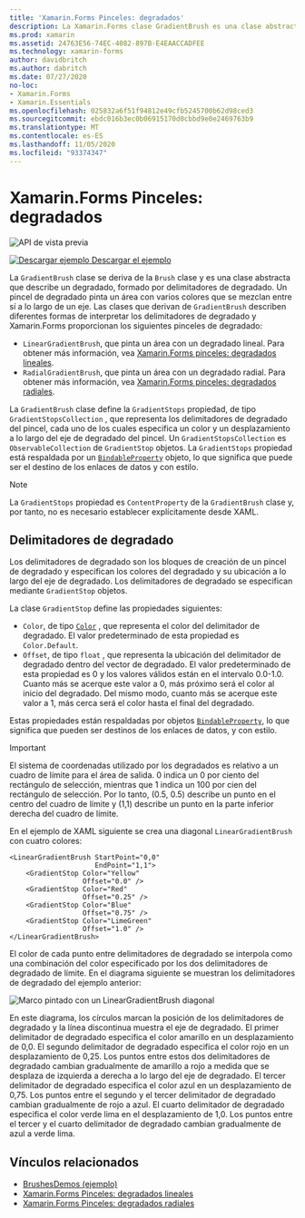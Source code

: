 ```yaml
---
title: 'Xamarin.Forms Pinceles: degradados'
description: La Xamarin.Forms clase GradientBrush es una clase abstracta que describe un degradado, formado por delimitadores de degradado.
ms.prod: xamarin
ms.assetid: 24763E56-74EC-4082-897B-E4EAACCADFEE
ms.technology: xamarin-forms
author: davidbritch
ms.author: dabritch
ms.date: 07/27/2020
no-loc:
- Xamarin.Forms
- Xamarin.Essentials
ms.openlocfilehash: 025832a6f51f94812e49cfb5245700b62d98ced3
ms.sourcegitcommit: ebdc016b3ec0b06915170d0cbbd9e0e2469763b9
ms.translationtype: MT
ms.contentlocale: es-ES
ms.lasthandoff: 11/05/2020
ms.locfileid: "93374347"
---
```

# <a name="no-locxamarinforms-brushes-gradients"></a>Xamarin.Forms Pinceles: degradados

![API de vista previa](~/media/shared/preview.png "Esta API se encuentra en versión preliminar.")

[![Descargar ejemplo](~/media/shared/download.png) Descargar el ejemplo](/samples/xamarin/xamarin-forms-samples/userinterface-brushdemos/)

La `GradientBrush` clase se deriva de la `Brush` clase y es una clase abstracta que describe un degradado, formado por delimitadores de degradado. Un pincel de degradado pinta un área con varios colores que se mezclan entre sí a lo largo de un eje. Las clases que derivan de `GradientBrush` describen diferentes formas de interpretar los delimitadores de degradado y Xamarin.Forms proporcionan los siguientes pinceles de degradado:

- `LinearGradientBrush`, que pinta un área con un degradado lineal. Para obtener más información, vea [ Xamarin.Forms pinceles: degradados lineales](lineargradient.md).
- `RadialGradientBrush`, que pinta un área con un degradado radial. Para obtener más información, vea [ Xamarin.Forms pinceles: degradados radiales](radialgradient.md).

La `GradientBrush` clase define la `GradientStops` propiedad, de tipo `GradientStopsCollection` , que representa los delimitadores de degradado del pincel, cada uno de los cuales especifica un color y un desplazamiento a lo largo del eje de degradado del pincel. Un `GradientStopsCollection` es `ObservableCollection` de `GradientStop` objetos. La `GradientStops` propiedad está respaldada por un [`BindableProperty`](xref:Xamarin.Forms.BindableProperty) objeto, lo que significa que puede ser el destino de los enlaces de datos y con estilo.

> [!NOTE]
> La `GradientStops` propiedad es `ContentProperty` de la `GradientBrush` clase y, por tanto, no es necesario establecer explícitamente desde XAML.

## <a name="gradient-stops"></a>Delimitadores de degradado

Los delimitadores de degradado son los bloques de creación de un pincel de degradado y especifican los colores del degradado y su ubicación a lo largo del eje de degradado. Los delimitadores de degradado se especifican mediante `GradientStop` objetos.

La clase `GradientStop` define las propiedades siguientes:

- `Color`, de tipo [`Color`](xref:Xamarin.Forms.Color) , que representa el color del delimitador de degradado. El valor predeterminado de esta propiedad es `Color.Default`.
- `Offset`, de tipo `float` , que representa la ubicación del delimitador de degradado dentro del vector de degradado. El valor predeterminado de esta propiedad es 0 y los valores válidos están en el intervalo 0.0-1.0. Cuanto más se acerque este valor a 0, más próximo será el color al inicio del degradado. Del mismo modo, cuanto más se acerque este valor a 1, más cerca será el color hasta el final del degradado.

Estas propiedades están respaldadas por objetos [`BindableProperty`](xref:Xamarin.Forms.BindableProperty), lo que significa que pueden ser destinos de los enlaces de datos, y con estilo.

> [!IMPORTANT]
> El sistema de coordenadas utilizado por los degradados es relativo a un cuadro de límite para el área de salida. 0 indica un 0 por ciento del rectángulo de selección, mientras que 1 indica un 100 por cien del rectángulo de selección. Por lo tanto, (0.5, 0.5) describe un punto en el centro del cuadro de límite y (1,1) describe un punto en la parte inferior derecha del cuadro de límite.

En el ejemplo de XAML siguiente se crea una diagonal `LinearGradientBrush` con cuatro colores:

```xaml
<LinearGradientBrush StartPoint="0,0"
                     EndPoint="1,1">
    <GradientStop Color="Yellow"
                  Offset="0.0" />
    <GradientStop Color="Red"
                  Offset="0.25" />
    <GradientStop Color="Blue"
                  Offset="0.75" />             
    <GradientStop Color="LimeGreen"
                  Offset="1.0" />
</LinearGradientBrush>                                                       
```

El color de cada punto entre delimitadores de degradado se interpola como una combinación del color especificado por los dos delimitadores de degradado de límite. En el diagrama siguiente se muestran los delimitadores de degradado del ejemplo anterior:

![Marco pintado con un LinearGradientBrush diagonal](gradient-images/gradient-stops.png)

En este diagrama, los círculos marcan la posición de los delimitadores de degradado y la línea discontinua muestra el eje de degradado. El primer delimitador de degradado especifica el color amarillo en un desplazamiento de 0,0. El segundo delimitador de degradado especifica el color rojo en un desplazamiento de 0,25. Los puntos entre estos dos delimitadores de degradado cambian gradualmente de amarillo a rojo a medida que se desplaza de izquierda a derecha a lo largo del eje de degradado. El tercer delimitador de degradado especifica el color azul en un desplazamiento de 0,75. Los puntos entre el segundo y el tercer delimitador de degradado cambian gradualmente de rojo a azul. El cuarto delimitador de degradado especifica el color verde lima en el desplazamiento de 1,0. Los puntos entre el tercer y el cuarto delimitador de degradado cambian gradualmente de azul a verde lima.

## <a name="related-links"></a>Vínculos relacionados

- [BrushesDemos (ejemplo)](/samples/xamarin/xamarin-forms-samples/userinterface-brushdemos/)
- [Xamarin.Forms Pinceles: degradados lineales](lineargradient.md)
- [Xamarin.Forms Pinceles: degradados radiales](radialgradient.md)